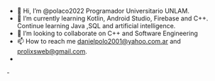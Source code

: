 - 👋 Hi, I’m @polaco2022  Programador Universitario UNLAM.
- 🌱 I’m currently learning Kotlin, Android Studio, Firebase and C++. Continue learning Java ,SQL and artificial intelligence.
- 💞️ I’m looking to collaborate on C++ and  Software Engineering
- 📫 How to reach me danielpolo2001@yahoo.com.ar and prolixsweb@gmail.com.
- 
-<!---
polaco2022/polaco2022 is a ✨ special ✨ repository because its `README.md` (this file) appears on your GitHub profile.
You can click the Preview link to take a look at your changes.
--->
